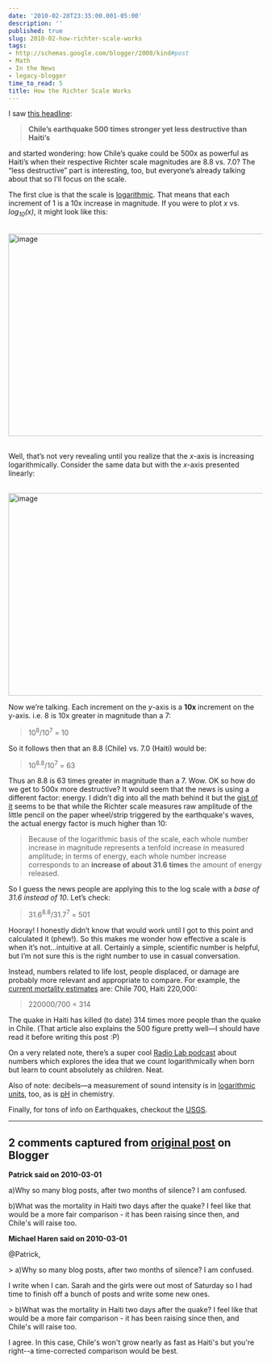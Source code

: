 ```yaml
---
date: '2010-02-28T23:35:00.001-05:00'
description: ''
published: true
slug: 2010-02-how-richter-scale-works
tags:
- http://schemas.google.com/blogger/2008/kind#post
- Math
- In the News
- legacy-blogger
time_to_read: 5
title: How the Richter Scale Works
---
```


<p>I saw <a href="http://www.examiner.com/x-4454-Geopolitics-Examiner~y2010m2d28-Chiles-earthquake-500-times-stronger-yet-less-destructive-than-Haitis-Photos">this headline</a>:</p>  <blockquote>   <p><strong>Chile’s earthquake 500 times stronger yet less destructive than Haiti’s</strong></p> </blockquote>  <p>and started wondering: how Chile’s quake could be 500x as powerful as Haiti’s when their respective Richter scale magnitudes are 8.8 vs. 7.0? The “less destructive” part is interesting, too, but everyone’s already talking about that so I’ll focus on the scale.</p>  <p>The first clue is that the scale is <a href="http://en.wikipedia.org/wiki/Logarithm">logarithmic</a>. That means that each increment of 1 is a 10x increase in magnitude. If you were to plot <em>x</em> vs. <em>log<sub>10</sub>(x)</em>, it might look like this:</p>  <p>&#160;<img alt="image" border="0" height="402" src="http://lh3.ggpht.com/_IKD9WtY5kxU/S4tEH9A4jjI/AAAAAAAAApY/bibWf2HfNVc/image%5B11%5D.png?imgmax=800" style="border-right-width: 0px; display: block; float: none; border-top-width: 0px; border-bottom-width: 0px; margin-left: auto; border-left-width: 0px; margin-right: auto;" title="image" width="656" />&#160;</p>  <p>Well, that’s not very revealing until you realize that the <em>x</em>-axis is increasing logarithmically. Consider the same data but with the <em>x</em>-axis presented linearly:</p>  <p>&#160;<img alt="image" border="0" height="402" src="http://lh3.ggpht.com/_IKD9WtY5kxU/S4tEIdxSFyI/AAAAAAAAApc/01mTlXYxzss/image%5B8%5D.png?imgmax=800" style="border-right-width: 0px; display: block; float: none; border-top-width: 0px; border-bottom-width: 0px; margin-left: auto; border-left-width: 0px; margin-right: auto;" title="image" width="656" /></p>  <p>Now we’re talking. Each increment on the <em>y</em>-axis is a <strong>10x </strong>increment on the y-axis. i.e. 8 is 10x greater in magnitude than a 7:</p>  <blockquote>   <p>10<sup>8</sup>/10<sup>7</sup> = 10</sup></sup></p> </blockquote>  <p>So it follows then that an 8.8 (Chile) vs. 7.0 (Haiti) would be:</p>  <blockquote>   <p>10<sup>8.8</sup>/10<sup>7</sup> = 63</p> </blockquote>  <p>Thus an 8.8 is 63 times greater in magnitude than a 7. Wow. OK so how do we get to 500x more destructive? It would seem that the news is using a different factor: energy. I didn’t dig into all the math behind it but the <a href="http://en.wikipedia.org/wiki/Richter_magnitude_scale#Richter_magnitudes">gist of it</a> seems to be that while the Richter scale measures raw amplitude of the little pencil on the paper wheel/strip triggered by the earthquake's waves, the actual energy factor is much higher than 10:</p>  <blockquote>   <p>Because of the logarithmic basis of the scale, each whole number increase in magnitude represents a tenfold increase in measured amplitude; in terms of energy, each whole number increase corresponds to an <strong>increase of about 31.6 times</strong> the amount of energy released.</p> </blockquote>  <p>So I guess the news people are applying this to the log scale with a <em>base of 31.6 instead of 10</em>. Let’s check:</p>  <blockquote>   <p>31.6<sup>8.8</sup>/31.7<sup>7</sup> = 501</p> </blockquote>  <p>Hooray! I honestly didn’t know that would work until I got to this point and calculated it (phew!). So this makes me wonder how effective a scale is when it’s not…intuitive at all. Certainly a simple, scientific number is helpful, but I’m not sure this is the right number to use in casual conversation. </p>  <p>Instead, numbers related to life lost, people displaced, or damage are probably more relevant and appropriate to compare. For example, the <a href="http://online.wsj.com/article/SB10001424052748704089904575094013194396670.html?mod=WSJ-World-LeadStory">current mortality estimates</a> are: Chile 700, Haiti 220,000:</p>  <blockquote>   <p>220000/700 = 314</p> </blockquote>  <p>The quake in Haiti has killed (to date) 314 times more people than the quake in Chile. (That article also explains the 500 figure pretty well—I should have read it before writing this post :P)</p>  <p>On a very related note, there’s a super cool <a href="http://www.wnyc.org/shows/radiolab/episodes/2009/10/09">Radio Lab podcast</a> about numbers which explores the idea that we count logarithmically when born but learn to count absolutely as children. Neat.</p>  <p>Also of note: decibels—a measurement of sound intensity is in <a href="http://en.wikipedia.org/wiki/Logarithmic_unit#Examples">logarithmic units</a>, too, as is <a href="http://en.wikipedia.org/wiki/PH">pH</a> in chemistry.</p>  <p>Finally, for tons of info on Earthquakes, checkout the <a href="http://earthquake.usgs.gov/earthquakes/">USGS</a>.</p>

---

## 2 comments captured from [original post](https://blog.wassupy.com/2010/02/how-richter-scale-works.html) on Blogger

**Patrick said on 2010-03-01**

a)Why so many blog posts, after two months of silence?  I am confused.

b)What was the mortality in Haiti two days after the quake?  I feel like that would be a more fair comparison - it has been raising since then, and Chile's will raise too.

**Michael Haren said on 2010-03-01**

@Patrick,

&gt; a)Why so many blog posts, after two months of silence? I am confused.

I write when I can. Sarah and the girls were out most of Saturday so I had time to finish off a bunch of posts and write some new ones.

&gt; b)What was the mortality in Haiti two days after the quake? I feel like that would be a more fair comparison - it has been raising since then, and Chile's will raise too.

I agree. In this case, Chile's won't grow nearly as fast as Haiti's but you're right--a time-corrected comparison would be best.

